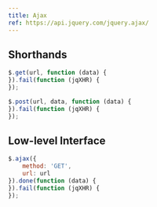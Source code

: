 ```yaml
---
title: Ajax
ref: https://api.jquery.com/jquery.ajax/
---
```


## Shorthands

```js
$.get(url, function (data) {
}).fail(function (jqXHR) {
});

$.post(url, data, function (data) {
}).fail(function (jqXHR) {
});
```

## Low-level Interface

```js
$.ajax({
    method: 'GET',
    url: url
}).done(function (data) {
}).fail(function (jqXHR) {
});
```
